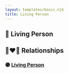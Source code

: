 ```yaml
---
layout: templates/basic.njk
title: Living Person
---
```

## 🔵 Living Person


## 👩‍❤️‍👨 Relationships

### 🟣 [Living Person](/people/9/9874246)
